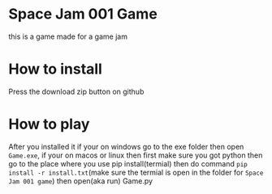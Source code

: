 # Space Jam 001 Game
 this is a game made for a game jam

# How to install
Press the download zip button on github

# How to play
After you installed it if your on windows go to the exe folder then open `Game.exe`, if your on macos or linux then first make sure you got python then go to the place where you use pip install(termial) 
then do command `pip install -r install.txt`(make sure the termial is open in the folder for `Space Jam 001 game`) then open(aka run) Game.py


